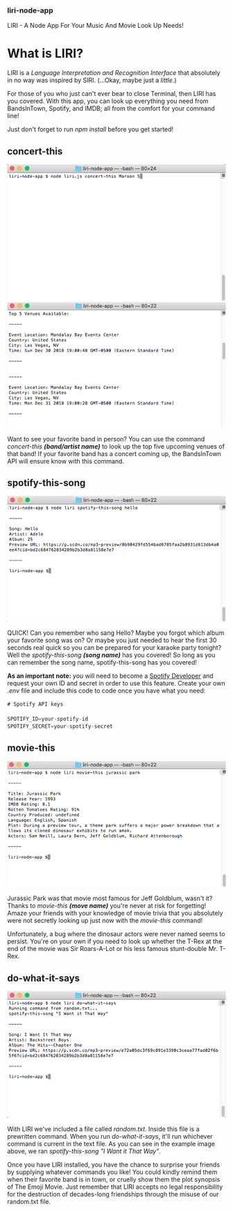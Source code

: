 ### liri-node-app
LIRI - A Node App For Your Music And Movie Look Up Needs!


# What is LIRI?
LIRI is a _Language Interpretation and Recognition Interface_ that absolutely in no way was inspired by SIRI. (...Okay, maybe just a *little*.)

For those of you who just can't ever bear to close Terminal, then LIRI has you covered. With this app, you can look up everything you need from BandsInTown, Spotify, and IMDB; all from the comfort for your command line! 

Just don't forget to run _npm install_ before you get started!


## concert-this
![Concert This 01](/images/concert-this-01.png)
![Concert This 02](/images/concert-this-02.png)

Want to see your favorite band in person? You can use the command _concert-this **(band/artist name)**_ to look up the top five upcoming venues of that band! If your favorite band has a concert coming up, the BandsInTown API will ensure know with this command.


## spotify-this-song
![Spotify-This-Song](/images/spotify-this-song.png)

QUICK! Can you remember who sang Hello? Maybe you forgot which album your favorite song was on? Or maybe you just needed to hear the first 30 seconds real quick so you can be prepared for your karaoke party tonight? Well the _spotify-this-song **(song name)**_ has you covered! So long as you can remember the song name, spotify-this-song has you covered!

**As an important note:** _you_ will need to become a [Spotify Developer](https://developer.spotify.com/dashboard/) and request your own ID and secret in order to use this feature. Create your own _.env_ file and include this code to code once you have what you need: 
```js
# Spotify API keys

SPOTIFY_ID=your-spotify-id
SPOTIFY_SECRET=your-spotify-secret

```


## movie-this
![Movie-This](/images/movie-this.png)

Jurassic Park was that movie most famous for Jeff Goldblum, wasn't it? Thanks to _movie-this **(move name)**_ you're never at risk for forgetting! Amaze your friends with your knowledge of movie trivia that you absolutely were not secretly looking up just now with the _movie-this_ command!

Unfortunately, a bug where the dinosaur actors were never named seems to persist. You're on your own if you need to look up whether the T-Rex at the end of the movie was Sir Roars-A-Lot or his less famous stunt-double Mr. T-Rex.


## do-what-it-says
![Do-What-It-Says](/images/do-what-it-says.png)

With LIRI we've included a file called _random.txt_. Inside this file is a prewritten command. When you run _do-what-it-says_, it'll run whichever command is current in the text file. As you can see in the example image above, we ran _spotify-this-song "I Want it That Way"_.

Once you have LIRI installed, you have the chance to surprise your friends by supplying whatever commands you like! You could kindly remind them when their favorite band is in town, or cruelly show them the plot synopsis of The Emoji Movie. Just remember that LIRI accepts no legal responsibility for the destruction of decades-long friendships through the misuse of our random.txt file.